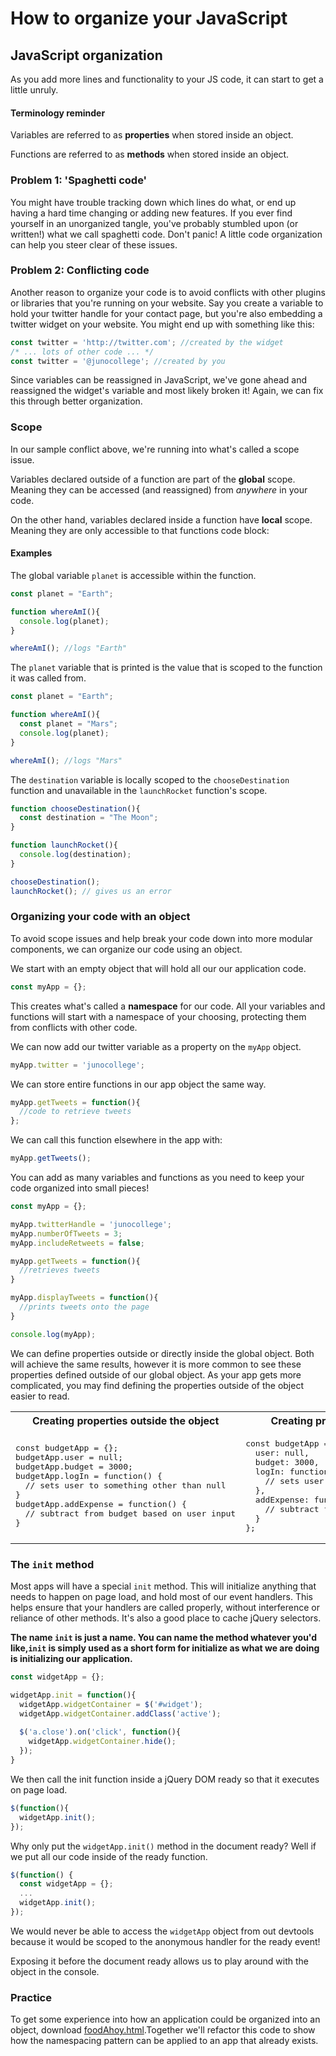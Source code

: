 <!-- Student takeaway -->
<!-- By the end of this lesson, the student should know:
- To avoid spaghetti code
- To avoid conflicting code with external libraries
- How to namespace an app
-->

# How to organize your JavaScript

## JavaScript organization

As you add more lines and functionality to your JS code, it can start to get a little unruly. 

#### Terminology reminder

Variables are referred to as **properties** when stored inside an object.

Functions are referred to as **methods** when stored inside an object.

### Problem 1: 'Spaghetti code'

You might have trouble tracking down which lines do what, or end up having a hard time changing or adding new features. If you ever find yourself in an unorganized tangle, you've probably stumbled upon (or written!) what we call spaghetti code. Don't panic! A little code organization can help you steer clear of these issues.

### Problem 2: Conflicting code

Another reason to organize your code is to avoid conflicts with other plugins or libraries that you're running on your website. Say you create a variable to hold your twitter handle for your contact page, but you're also embedding a twitter widget on your website. You might end up with something like this:

```js
const twitter = 'http://twitter.com'; //created by the widget
/* ... lots of other code ... */
const twitter = '@junocollege'; //created by you
```

Since variables can be reassigned in JavaScript, we've gone ahead and reassigned the widget's variable and most likely broken it!  Again, we can fix this through better organization.


### Scope

In our sample conflict above, we're running into what's called a scope issue. 

Variables declared outside of a function are part of the **global** scope. Meaning they can be accessed (and reassigned) from *anywhere* in your code.

On the other hand, variables declared inside a function have **local** scope. Meaning they are only accessible to that functions code block:

#### Examples

The global variable `planet` is accessible within the function.

```js
const planet = "Earth";

function whereAmI(){
  console.log(planet);
}

whereAmI(); //logs "Earth"
```

The `planet` variable that is printed is the value that is scoped to the function it was called from.

```js
const planet = "Earth";

function whereAmI(){
  const planet = "Mars";
  console.log(planet);
}

whereAmI(); //logs "Mars"
```

The `destination` variable is locally scoped to the `chooseDestination` function and unavailable in the `launchRocket` function's scope.

```js
function chooseDestination(){
  const destination = "The Moon";
}

function launchRocket(){
  console.log(destination);
}

chooseDestination();
launchRocket(); // gives us an error
```

### Organizing your code with an object

To avoid scope issues and help break your code down into more modular components, we can organize our code using an object. 

We start with an empty object that will hold all our our application code.

```js
const myApp = {};
```

This creates what's called a **namespace** for our code. All your variables and functions will start with a namespace of your choosing, protecting them from conflicts with other code. 

We can now add our twitter variable as a property on the `myApp` object.

```js
myApp.twitter = 'junocollege';
```

We can store entire functions in our app object the same way.

```js
myApp.getTweets = function(){
  //code to retrieve tweets
};
```

We can call this function elsewhere in the app with:

```js
myApp.getTweets();
```

You can add as many variables and functions as you need to keep your code organized into small pieces!

```js
const myApp = {};

myApp.twitterHandle = 'junocollege';
myApp.numberOfTweets = 3;
myApp.includeRetweets = false;

myApp.getTweets = function(){
  //retrieves tweets
}

myApp.displayTweets = function(){
  //prints tweets onto the page
}

console.log(myApp);
```

We can define properties outside or directly inside the global object. Both will achieve the same results, however it is more common to see these properties defined outside of our global object. As your app gets more complicated, you may find defining the properties outside of the object easier to read.

<table>
<tr>
<th>Creating properties outside the object</th>
<th>Creating properties inside the object</th>
</tr>
<tr>
<td>
<pre lang="js">
const budgetApp = {};
budgetApp.user = null;
budgetApp.budget = 3000;
budgetApp.logIn = function() {
  // sets user to something other than null
}
budgetApp.addExpense = function() {
  // subtract from budget based on user input
}
</pre>
</td>
<td>
<pre lang="js">
const budgetApp = {
  user: null,
  budget: 3000,
  logIn: function () {
    // sets user to something other than null
  },
  addExpense: function() {
    // subtract from budget based on user input
  }
};
</pre>
</td>
</tr>
</table>

### The `init` method

Most apps will have a special `init` method. This will initialize anything that needs to happen on page load, and hold most of our event handlers. This helps ensure that your handlers are called properly, without interference or reliance of other methods. It's also a good place to cache jQuery selectors.

**The name `init` is just a name. You can name the method whatever you'd like,`init` is simply used as a short form for initialize as what we are doing is initializing our application.**

```js
const widgetApp = {};

widgetApp.init = function(){
  widgetApp.widgetContainer = $('#widget');
  widgetApp.widgetContainer.addClass('active');
  
  $('a.close').on('click', function(){
    widgetApp.widgetContainer.hide();
  });
}
```

We then call the init function inside a jQuery DOM ready so that it executes on page load.

```js
$(function(){
  widgetApp.init();
});
```

Why only put the `widgetApp.init()` method in the document ready? Well if we put all our code inside of the ready function.

```js
$(function() {
  const widgetApp = {};
  ...
  widgetApp.init();
});
```

We would never be able to access the `widgetApp` object from out devtools because it would be scoped to the anonymous handler for the ready event!

Exposing it before the document ready allows us to play around with the object in the console.

### Practice

To get some experience into how an application could be organized into an object, download [foodAhoy.html](https://hychalknotes.s3.amazonaws.com/foodAhoy.html).Together we'll refactor this code to show how the namespacing pattern can be applied to an app that already exists.
